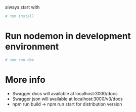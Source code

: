 always start with

```bash
# npm install
```

# Run nodemon in development environment

```bash
# npm run dev
```
# More info
  * Swagger docs will available at localhost:3000/docs
  * Swagger json will available at localhost:3000/v3/docs
  * npm run build -> npm run start for distribution version
